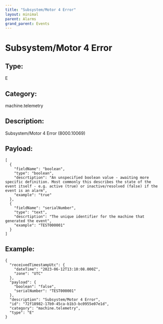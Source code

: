 ```yaml
---
title: "Subsystem/Motor 4 Error"
layout: minimal
parent: Alarms
grand_parent: Events
---
```


# Subsystem/Motor 4 Error

## Type:

E

## Category:

machine.telemetry

## Description: 

Subsystem/Motor 4 Error (8000.10069)

## Payload:

```
[
  {
    "fieldName": "boolean",
    "type": "boolean",
    "descrtiption": "An unspecified boolean value - awaiting more specific definition. Most commonly this describes the state of the event itself - e.g. active (true) or inactive/resolved (false) if the event is an alarm",
    "example": "true"
  },
  {
    "fieldName": "serialNumber",
    "type": "text",
    "descrtiption": "The unique identifier for the machine that generated the event",
    "example": "TEST000001"
  }
]
```

## Example:

```
{
  "receivedTimestampUtc": {
    "dateTime": "2023-06-12T13:10:08.000Z",
    "zone": "UTC"
  },
  "payload": {
    "boolean": "false",
    "serialNumber": "TEST000001"
  },
  "description": "Subsystem/Motor 4 Error",
  "id": "72f18982-17b9-45ca-b1b3-bc0955e07e1d",
  "category": "machine.telemetry",
  "type": "E"
}
```
